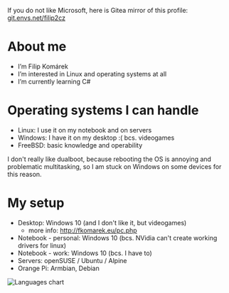 If you do not like Microsoft, here is Gitea mirror of this profile: [git.envs.net/filip2cz](https://git.envs.net/filip2cz)

# About me
- I’m Filip Komárek
- I’m interested in Linux and operating systems at all
- I’m currently learning C#

# Operating systems I can handle
- Linux: I use it on my notebook and on servers
- Windows: I have it on my desktop :( bcs. videogames
- FreeBSD: basic knowledge and operability

I don't really like dualboot, because rebooting the OS is annoying and problematic multitasking, so I am stuck on Windows on some devices for this reason.

# My setup
- Desktop: Windows 10 (and I don't like it, but videogames)
  - more info: http://fkomarek.eu/pc.php
- Notebook - personal: Windows 10 (bcs. NVidia can't create working drivers for linux)
- Notebook - work: Windows 10 (bcs. I have to)
- Servers: openSUSE / Ubuntu / Alpine
- Orange Pi: Armbian, Debian

![Languages chart](https://wakatime.com/share/@filip2cz/3b1a8eb0-17a6-4ea2-8926-8a97644ee6c2.svg?9)

<!---
filip2cz/filip2cz is a ✨ special ✨ repository because its `README.md` (this file) appears on your GitHub profile.
You can click the Preview link to take a look at your changes.
--->
